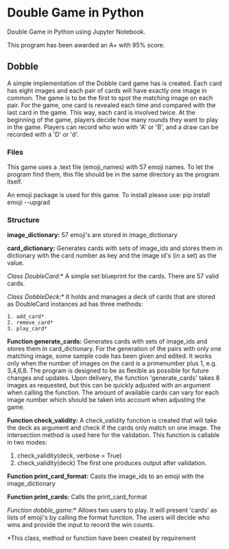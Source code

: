 # Double Game in Python

Double Game in Python using Jupyter Notebook. 

This program has been awarded an A+ with 95% score.

## Dobble
A simple implementation of the Dobble card game has is created. Each card has eight images and each pair of cards will have exactly one image in common. The game is to be the first to spot the matching image on each pair. For the game, one card is revealed each time and compared with the last card in the game. This way, each card is involved twice. At the beginning of the game, players decide how many rounds they want to play in the game. Players can record who won with 'A' or 'B', and a draw can be recorded with a 'D' or 'd'.

### Files
This game uses a .text file (emoji_names) with 57 emoji names. To let the program find them, this file should be in the same directory as the program itself. 

An emoji package is used for this game. To install please use: pip install emoji --upgrad

### Structure

**image_dictionary:** 
57 emoji's are stored in image_dictionary

**card_dictionary:** 
Generates cards with sets of image_ids and stores them in dictionary with the card number as key and the image id's (in a set) as the value.

**Class DoubleCard*:** 
A simple set blueprint for the cards. There are 57 valid cards.

**Class DobbleDeck*:** 
It holds and manages a deck of cards that are stored as DoubleCard instances ad has three methods:

    1. add_card*
    2. remove_card*
    3. play_card*

**Function generate_cards:** 
Generates cards with sets of image_ids and stores them in card_dictionary. 
For the generation of the pairs with only one matching image, some sample code has been given and edited. It works only when the number of images on the card is a primenumber plus 1, e.g. 3,4,6,8. The program is designed to be as flexible as possible for future changes and updates. Upon delivery, the function 'generate_cards' takes 8 images as requested, but this can be quickly adjusted with an argument when calling the function. The amount of available cards can vary for each image number which should be taken into account when adjusting the game.

**Function check_validity:**
A check_validity function is created that will take the deck as argument and check if the cards only match on one image. The intersection method is used here for the validation. This function is callable in two modes:
1. check_validity(deck, verbose = True)
2. check_validity(deck)
The first one produces output after validation.

**Function print_card_format:** 
Casts the image_ids to an emoji with the image_dictionary

**Function print_cards:**
Calls the print_card_format

**Function dobble_game*:**
Allows two users to play. It will present 'cards' as lists of emoji's by calling the format function. The users will decide who wins and provide the input to record the win counts.


*This class, method or function have been created by requirement 
